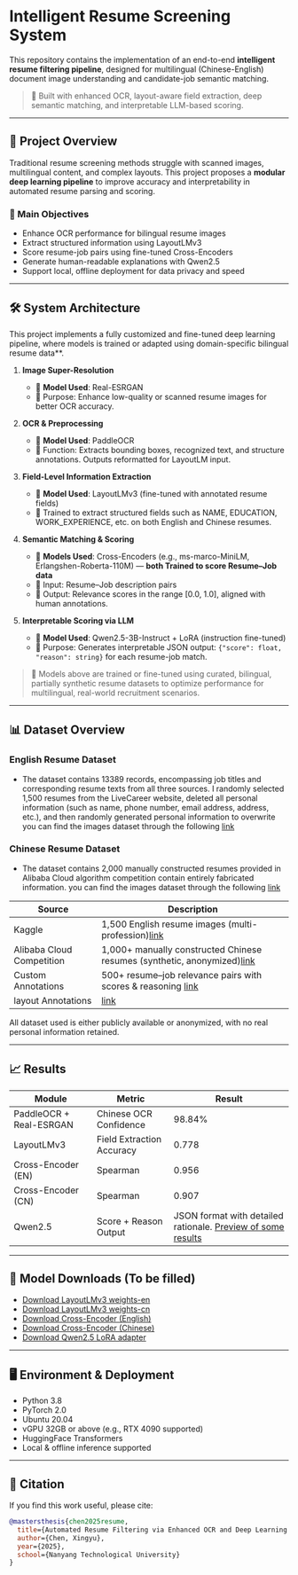 # Intelligent Resume Screening System

This repository contains the implementation of an end-to-end **intelligent resume filtering pipeline**, designed for multilingual (Chinese-English) document image understanding and candidate-job semantic matching.

> 🧠 Built with enhanced OCR, layout-aware field extraction, deep semantic matching, and interpretable LLM-based scoring.

---

## 🚀 Project Overview

Traditional resume screening methods struggle with scanned images, multilingual content, and complex layouts. This project proposes a **modular deep learning pipeline** to improve accuracy and interpretability in automated resume parsing and scoring.

### 🎯 Main Objectives

- Enhance OCR performance for bilingual resume images
- Extract structured information using LayoutLMv3
- Score resume-job pairs using fine-tuned Cross-Encoders
- Generate human-readable explanations with Qwen2.5
- Support local, offline deployment for data privacy and speed

---

## 🛠 System Architecture

This project implements a fully customized and fine-tuned deep learning pipeline, where models is trained or adapted using domain-specific bilingual resume data**.

1. **Image Super-Resolution**
   - 🔧 **Model Used**: Real-ESRGAN
   - 🧩 Purpose: Enhance low-quality or scanned resume images for better OCR accuracy.

2. **OCR & Preprocessing**
   - 🔧 **Model Used**: PaddleOCR
   - 🧩 Function: Extracts bounding boxes, recognized text, and structure annotations. Outputs reformatted for LayoutLM input.

3. **Field-Level Information Extraction**
   - 🔧 **Model Used**: LayoutLMv3 (fine-tuned with annotated resume fields)
   - 🧩 Trained to extract structured fields such as NAME, EDUCATION, WORK_EXPERIENCE, etc. on both English and Chinese resumes.

4. **Semantic Matching & Scoring**
   - 🔧 **Models Used**: Cross-Encoders (e.g., ms-marco-MiniLM, Erlangshen-Roberta-110M) — **both Trained to score Resume–Job data**
   - 🧩 Input: Resume–Job description pairs  
   - 🧠 Output: Relevance scores in the range [0.0, 1.0], aligned with human annotations.

5. **Interpretable Scoring via LLM**
   - 🔧 **Model Used**: Qwen2.5-3B-Instruct + LoRA (instruction fine-tuned)
   - 🧩 Purpose: Generates interpretable JSON output: `{"score": float, "reason": string}` for each resume-job match.

> 🔬 Models above are trained or fine-tuned using curated, bilingual, partially synthetic resume datasets to optimize performance for multilingual, real-world recruitment scenarios.


---

## 📊 Dataset Overview

### English Resume Dataset
- The dataset contains 13389 records, encompassing job titles and corresponding resume texts from all three sources. 
I randomly selected 1,500 resumes from the LiveCareer website, deleted all personal information (such as name, phone number, email address, address, etc.), and then randomly generated personal information to overwrite
you can find the images dataset through the following [link](https://www.kaggle.com/datasets/youssefkhalil/resumes-images-datasets)
### Chinese Resume Dataset
- The dataset contains 2,000 manually constructed resumes provided in Alibaba Cloud algorithm competition contain entirely fabricated information.
you can find the images dataset through the following [link](https://tianchi.aliyun.com/competition/entrance/231771/information)

| Source | Description |
|--------|-------------|
| Kaggle | 1,500 English resume images (multi-profession)[link](https://huggingface.co/datasets/cxycxyg/resume-json-en.cn/tree/main) |
| Alibaba Cloud Competition | 1,000+ manually constructed Chinese resumes (synthetic, anonymized)[link](https://huggingface.co/datasets/cxycxyg/resume-json-en.cn/tree/main) |
| Custom Annotations | 500+ resume–job relevance pairs with scores & reasoning [link](https://huggingface.co/datasets/cxycxyg/Encoder.Qwen-score.reason-dataset/tree/main)|
| layout Annotations | [link](https://huggingface.co/datasets/Kunling/layoutlm_resume_data/tree/main)| 

All dataset used is either publicly available or anonymized, with no real personal information retained.


---

## 📈 Results

| Module | Metric | Result |
|--------|--------|--------|
| PaddleOCR + Real-ESRGAN | Chinese OCR Confidence | 98.84% |
| LayoutLMv3 | Field Extraction Accuracy | 0.778 |
| Cross-Encoder (EN) | Spearman | 0.956 |
| Cross-Encoder (CN) | Spearman | 0.907 |
| Qwen2.5 | Score + Reason Output | JSON format with detailed rationale. [Preview of some results](https://huggingface.co/datasets/cxycxyg/Qwen-result/tree/main) |

---

## 🧩 Model Downloads (To be filled)

- [Download LayoutLMv3 weights-en](https://huggingface.co/cxycxyg/layoutlmv3-resume-en/tree/main/layout-en)
- [Download LayoutLMv3 weights-cn](https://huggingface.co/cxycxyg/layoutlmv3-resume-cn/tree/main)
- [Download Cross-Encoder (English)](https://huggingface.co/cxycxyg/Cross-Encoder_EN/tree/main)
- [Download Cross-Encoder (Chinese)](https://huggingface.co/cxycxyg/Cross-Encoder_CN/tree/main)
- [Download Qwen2.5 LoRA adapter](https://huggingface.co/cxycxyg/qwen2.5_LORA/tree/main)

---

## 🖥️ Environment & Deployment

- Python 3.8
- PyTorch 2.0
- Ubuntu 20.04
- vGPU 32GB or above (e.g., RTX 4090 supported)
- HuggingFace Transformers
- Local & offline inference supported

---

## 🧠 Citation

If you find this work useful, please cite:

```bibtex
@mastersthesis{chen2025resume,
  title={Automated Resume Filtering via Enhanced OCR and Deep Learning Pipeline},
  author={Chen, Xingyu},
  year={2025},
  school={Nanyang Technological University}
}
